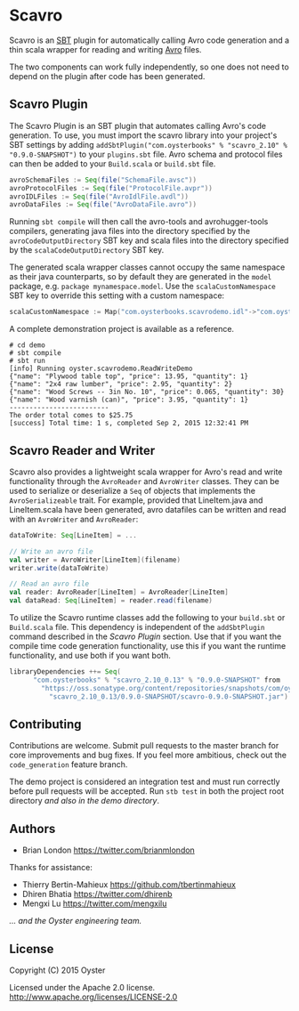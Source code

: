 # Scavro

Scavro is an [SBT](http://www.scala-sbt.org/) plugin for automatically calling
Avro code generation and a thin scala wrapper for reading and writing
[Avro](http://avro.apache.org/) files.

The two components can work fully independently, so one does not need to depend on the plugin after code has been generated.


## Scavro Plugin

The Scavro Plugin is an SBT plugin that automates calling Avro's code 
generation.  To use, you must import the scavro library into your project's SBT
settings by adding 
`addSbtPlugin("com.oysterbooks" % "scavro_2.10" % "0.9.0-SNAPSHOT")` to your
`plugins.sbt` file.   Avro schema and protocol files can then be added to your
`Build.scala` or `build.sbt` file.

```scala
avroSchemaFiles := Seq(file("SchemaFile.avsc"))
avroProtocolFiles := Seq(file("ProtocolFile.avpr"))
avroIDLFiles := Seq(file("AvroIdlFile.avdl"))
avroDataFiles := Seq(file("AvroDataFile.avro"))
```

Running `sbt compile` will then call the avro-tools and avrohugger-tools compilers, generating java files into the directory specified by the `avroCodeOutputDirectory` SBT key and scala files into the directory specified by the `scalaCodeOutputDirectory` SBT key.


The generated scala wrapper classes cannot occupy the same namespace as their java counterparts, so by default they are generated in the `model` package, e.g. `package mynamespace.model`. Use the `scalaCustomNamespace` SBT key to override this setting with a custom namespace:


```scala
scalaCustomNamespace := Map("com.oysterbooks.scavrodemo.idl"->"com.oysterbooks.scavrodemo.model")

```



A complete demonstration project is available as a reference. 

    # cd demo
    # sbt compile
    # sbt run
    [info] Running oyster.scavrodemo.ReadWriteDemo
    {"name": "Plywood table top", "price": 13.95, "quantity": 1}
    {"name": "2x4 raw lumber", "price": 2.95, "quantity": 2}
    {"name": "Wood Screws -- 3in No. 10", "price": 0.065, "quantity": 30}
    {"name": "Wood varnish (can)", "price": 3.95, "quantity": 1}
    -------------------------
    The order total comes to $25.75
    [success] Total time: 1 s, completed Sep 2, 2015 12:32:41 PM


## Scavro Reader and Writer

Scavro also provides a lightweight scala wrapper for Avro's read and write
functionality through the `AvroReader` and `AvroWriter` classes.  They can be
used to serialize or deserialize a `Seq` of objects that implements the
`AvroSerializeable` trait.  For example, provided that LineItem.java and LineItem.scala have been generated, avro datafiles can be written and read with an `AvroWriter` and `AvroReader`:

```scala
dataToWrite: Seq[LineItem] = ...

// Write an avro file
val writer = AvroWriter[LineItem](filename)
writer.write(dataToWrite)

// Read an avro file
val reader: AvroReader[LineItem] = AvroReader[LineItem]
val dataRead: Seq[LineItem] = reader.read(filename)
```

To utilize the Scavro runtime classes add the following to your `build.sbt` or
`Build.scala` file.  This dependency is independent of the `addSbtPlugin`
command described in the _Scavro Plugin_ section.  Use that if you want the
compile time code generation functionality, use this if you want the runtime
functionality, and use both if you want both.

```scala
libraryDependencies ++= Seq(
      "com.oysterbooks" % "scavro_2.10_0.13" % "0.9.0-SNAPSHOT" from 
        "https://oss.sonatype.org/content/repositories/snapshots/com/oysterbooks/" +
          "scavro_2.10_0.13/0.9.0-SNAPSHOT/scavro-0.9.0-SNAPSHOT.jar")
```


## Contributing

Contributions are welcome.  Submit pull requests to the master branch for core 
improvements and bug fixes.  If you feel more ambitious, check out the 
`code_generation` feature branch.

The demo project is considered an integration test and must run correctly before
pull requests will be accepted.  Run `stb test` in both the project root
directory *and also in the demo directory*.


## Authors

* Brian London <https://twitter.com/brianmlondon>

Thanks for assistance:

* Thierry Bertin-Mahieux <https://github.com/tbertinmahieux>
* Dhiren Bhatia <https://twitter.com/dhirenb>
* Mengxi Lu <https://twitter.com/mengxilu>

*... and the Oyster engineering team.*


## License

Copyright (C) 2015 Oyster

Licensed under the Apache 2.0 license. 
http://www.apache.org/licenses/LICENSE-2.0
